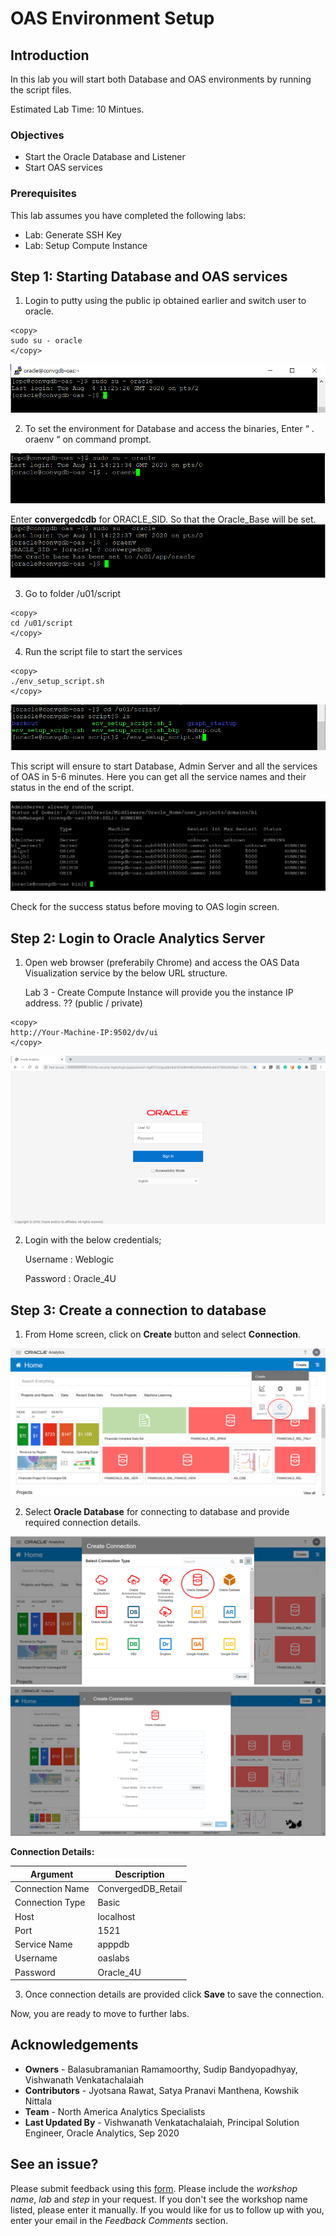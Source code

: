 # OAS Environment Setup #

## Introduction ##
In this lab you will start both Database and OAS environments by running the script files. 

Estimated Lab Time: 10 Mintues.

### Objectives ###

- Start the Oracle Database and Listener
- Start OAS services
  
### Prerequisites ###

This lab assumes you have completed the following labs:  
- Lab: Generate SSH Key 
- Lab: Setup Compute Instance  

## Step 1: Starting Database and OAS services

1. Login to putty using the public ip obtained earlier and switch user to oracle.
`````
<copy>
sudo su - oracle
</copy>
````` 
![](./images/oas-environment1.png " ")

2. To set the environment for Database and access the binaries, Enter “ . oraenv “ on command prompt.
   
![](./images/oas-environment2.png " ")

Enter **convergedcdb** for ORACLE\_SID.
So that the Oracle_Base will be set.
![](./images/oas-environment3.png " ")

3. Go to folder /u01/script

````
<copy>
cd /u01/script
</copy>
````
4. Run the script file to start the services
````
<copy>
./env_setup_script.sh
</copy>
````
![](./images/oas-environment4.png " ")

This script will ensure to start Database, Admin Server and all the services of OAS in 5-6 minutes. Here you can get all the service names and their status in the end of the script.

![](./images/oas-environment5.png " ")

Check for the success status before moving to OAS login screen.

## Step 2: Login to Oracle Analytics Server

1. Open web browser (preferabily Chrome) and access the OAS Data Visualization service by the below URL structure.  

      Lab 3 - Create Compute Instance will provide you the instance IP address. ?? (public / private)
````
<copy>
http://Your-Machine-IP:9502/dv/ui
</copy>
````
![](./images/oas-environment6.png " ")

2. Login with the below credentials;

      Username	: Weblogic

      Password 	: Oracle_4U

## Step 3: Create a connection to database

1. From Home screen, click on **Create** button and select **Connection**.

![](./images/oas-environment7.png " ")

2. Select **Oracle Database** for connecting to database and provide required connection details.  

![](./images/oas-environment8.png " ")
![](./images/oas-environment9.png " ")

**Connection Details:**	

| Argument  | Description   |
| ------------- | ------------- |
| Connection Name | ConvergedDB_Retail |
| Connection Type | Basic  |
| Host | localhost  |
| Port | 1521  |
| Service Name | apppdb  |
| Username | oaslabs  |
| Password | Oracle_4U  |

3. Once connection details are provided click **Save** to save the connection.

Now, you are ready to move to further labs.

## Acknowledgements

- **Owners** - Balasubramanian Ramamoorthy, Sudip Bandyopadhyay, Vishwanath Venkatachalaiah
- **Contributors** - Jyotsana Rawat, Satya Pranavi Manthena, Kowshik Nittala
- **Team** - North America Analytics Specialists
- **Last Updated By** - Vishwanath Venkatachalaiah, Principal Solution Engineer, Oracle Analytics, Sep 2020

## See an issue?
Please submit feedback using this [form](https://apexapps.oracle.com/pls/apex/f?p=133:1:::::P1_FEEDBACK:1). Please include the *workshop name*, *lab* and *step* in your request.  If you don't see the workshop name listed, please enter it manually. If you would like for us to follow up with you, enter your email in the *Feedback Comments* section.